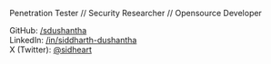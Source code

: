 
Penetration Tester // Security Researcher // Opensource Developer

GitHub: [/sdushantha](https://github.com/sdushantha)<br>
LinkedIn: [/in/siddharth-dushantha](https:/linkedin.com/in/siddharth-dushantha)<br>
X (Twitter): [@sidheart](https://x.com/sidheart)<br>
